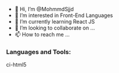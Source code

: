 <head>
<link href= "//#" rel= "stylesheet" >
</head>

- 👋 Hi, I’m @MohmmdSjjd
- 👀 I’m interested in Front-End Languages
- 🌱 I’m currently learning React JS
- 💞️ I’m looking to collaborate on ...
- 📫 How to reach me ...

<!---
MohmmdSjjd/MohmmdSjjd is a ✨ special ✨ repository because its `README.md` (this file) appears on your GitHub profile.
You can click the Preview link to take a look at your changes.
--->
<h3 align="left">Languages and Tools:</h3>
ci-html5
